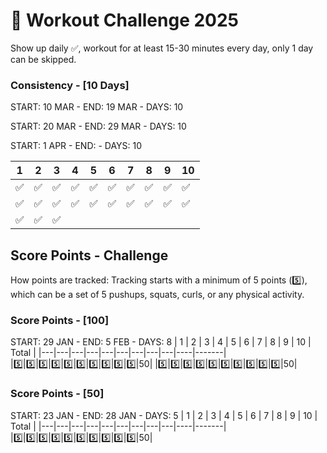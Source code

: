 # 💪 Workout Challenge 2025
Show up daily ✅, workout for at least 15-30 minutes every day, only 1 day can be skipped.

### Consistency - [10 Days]

START: 10 MAR - END: 19 MAR - DAYS: 10

START: 20 MAR - END: 29 MAR - DAYS: 10

START: 1 APR - END: - DAYS: 10

| 1 | 2 | 3 | 4 | 5 | 6 | 7 | 8 | 9 | 10 |
|---|---|---|---|---|---|---|---|---|----|
|✅|✅|✅|✅|✅|✅|✅|✅|✅|✅|
|✅|✅|✅|✅|✅|✅|✅|✅|✅|✅|
|✅|✅|✅|

## Score Points - Challenge
How points are tracked: Tracking starts with a minimum of 5 points (5️⃣), which can be a set of 5 pushups, squats, curls, or any physical activity.

### Score Points - [100]
START: 29 JAN - END: 5 FEB - DAYS: 8
| 1 | 2 | 3 | 4 | 5 | 6 | 7 | 8 | 9 | 10 | Total |
|---|---|---|---|---|---|---|---|---|----|-------|
|5️⃣|5️⃣|5️⃣|5️⃣|5️⃣|5️⃣|5️⃣|5️⃣|5️⃣|5️⃣|50|
|5️⃣|5️⃣|5️⃣|5️⃣|5️⃣|5️⃣|5️⃣|5️⃣|5️⃣|5️⃣|50|

### Score Points - [50]
START: 23 JAN - END: 28 JAN - DAYS: 5
| 1 | 2 | 3 | 4 | 5 | 6 | 7 | 8 | 9 | 10 | Total |
|---|---|---|---|---|---|---|---|---|----|-------|
|5️⃣|5️⃣|5️⃣|5️⃣|5️⃣|5️⃣|5️⃣|5️⃣|5️⃣|5️⃣|50|
